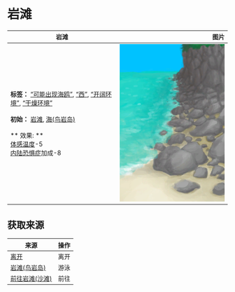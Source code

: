# 岩滩  
>   
  
  岩滩  |   图片   
 ----  |  ----:   
 **标签：**	[“可能出现海鸥”](tag_Coastal.md), [“西”](tag_West.md), [“开阔环境”](tag_EnvOpen.md), [“干燥环境”](tag_EnvDry.md)<br><br>**初始：**	[岩滩](Rocks.md), [海(鸟岩岛)](Sea_Rocks.md)<br><br>** 效果: **<br>[体感温度](TemperaturePerceived.md)-5<br>[内陆恐惧症](LandSickness.md)加成-8  |  ![](Sprite/RockyPath.png)   
  
## 获取来源  
来源  |  操作  
----  |  ----  
[离开](CaveSeaExit.md)  |  离开  
[岩滩(鸟岩岛)](Path_BirdRockToRocks.md)  |  游泳  
[前往岩滩(沙滩)](Path_BeachToRocks.md)  |  前往  
